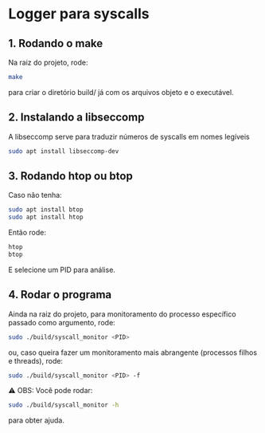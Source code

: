 # Logger para syscalls

## 1. Rodando o make
Na raiz do projeto, rode:
```sh
make
```
para criar o diretório build/ já com os arquivos objeto e o executável.

## 2. Instalando a libseccomp
A libseccomp serve para traduzir números de syscalls em nomes legíveis
```sh
sudo apt install libseccomp-dev
```

## 3. Rodando htop ou btop
Caso não tenha:
```sh
sudo apt install btop
sudo apt install htop
```

Então rode:
```sh
htop
btop
```

E selecione um PID para análise.

## 4. Rodar o programa
Ainda na raiz do projeto, para monitoramento do processo específico passado como argumento, rode:
```sh
sudo ./build/syscall_monitor <PID>
```

ou, caso queira fazer um monitoramento mais abrangente (processos filhos e threads), rode:
```sh
sudo ./build/syscall_monitor <PID> -f
```

⚠️ OBS: Você pode rodar:
```sh
sudo ./build/syscall_monitor -h
```
para obter ajuda.
